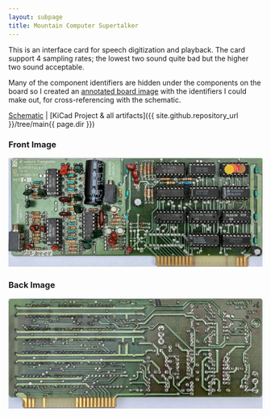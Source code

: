 ```yaml
---
layout: subpage
title: Mountain Computer Supertalker
---
```

This is an interface card for speech digitization and playback. The card support 4 sampling rates; the lowest two sound quite bad but the
higher two sound acceptable.

Many of the component identifiers are hidden under the components on the board so I created an [annotated board image](front_annotated.jpg)
with the identifiers I could make out, for cross-referencing with the schematic.

[Schematic](Schematic.pdf) | [KiCad Project & all artifacts]({{ site.github.repository_url }}/tree/main{{ page.dir }})


### Front Image

![front](front.jpg)

### Back Image

![back](back.jpg)
